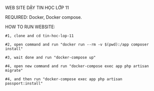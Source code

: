 WEB SITE DẬY TIN HỌC LỚP 11

REQUIRED:
Docker, Docker compose.

HOW TO RUN WEBSITE:

`#1, clone and cd tin-hoc-lop-11`

`#2, open command and run "docker run --rm -v $(pwd):/app composer install"`

`#3, wait done and run "docker-compose up"`

`#4, open new command and run "docker-compose exec app php artisan migrate"`

`#4, and then run "docker-compose exec app php artisan passport:install"`

